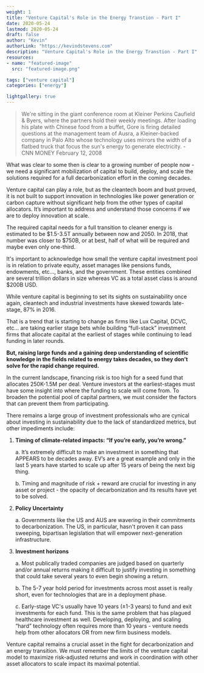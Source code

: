 ```yaml
---
weight: 1
title: "Venture Capital's Role in the Energy Transtion - Part I"
date: 2020-05-24
lastmod: 2020-05-24
draft: false
author: "Kevin"
authorLink: "https://kevindstevens.com"
description: "Venture Capital's Role in the Energy Transtion - Part I"
resources:
- name: "featured-image"
  src: "featured-image.png"

tags: ["venture capital"]
categories: ["energy"]

lightgallery: true
---
```


>We're sitting in the giant conference room at Kleiner Perkins Caufield & Byers, where the partners hold their weekly meetings. After loading his plate with Chinese food from a buffet, Gore is firing detailed questions at the management team of Ausra, a Kleiner-backed company in Palo Alto whose technology uses mirrors the width of a flatbed truck that focus the sun's energy to generate electricity. - CNN MONEY February 12, 2008

What was clear to some then is clear to a growing number of people now - we need a significant mobilization of capital to build, deploy, and scale the solutions required for a full decarbonization effort in the coming decades.

Venture capital can play a role, but as the cleantech boom and bust proved, it is not built to support innovation in technologies like power generation or carbon capture without significant help from the other types of capital allocators. It’s important to address and understand those concerns if we are to deploy innovation at scale.


The required capital needs for a full transition to cleaner energy is estimated to be $1.5-3.5T annually between now and 2050. In 2018, that number was closer to $750B, or at best, half of what will be required and maybe even only one-third.

It's important to acknowledge how small the venture capital investment pool is in relation to private equity, asset manages like pensions funds, endowments, etc..., banks, and the government. These entities combined are several trillion dollars in size whereas VC as a total asset class is around $200B USD.

While venture capital is beginning to set its sights on sustainability once again, cleantech and industrial investments have skewed towards late-stage, 87% in 2016.

That is a trend that is starting to change as firms like Lux Capital, DCVC, etc... are taking earlier stage bets while building “full-stack” investment firms that allocate capital at the earliest of stages while continuing to lead funding in later rounds.

**But, raising large funds and a gaining deep understanding of scientific knowledge in the fields related to energy takes decades, so they don’t solve for the rapid change required.**

In the current landscape, financing risk is too high for a seed fund that allocates 250K-1.5M per deal. Venture investors at the earliest-stages must have some insight into where the funding to scale will come from. To broaden the potential pool of capital partners, we must consider the factors that can prevent them from participating.

There remains a large group of investment professionals who are cynical about investing in sustainability due to the lack of standardized metrics, but other impediments include:

1. **Timing of climate-related impacts: “If you’re early, you’re wrong.”‍**

	a. It’s extremely difficult to make an investment in something that APPEARS to be decades away. EV’s are a great example and only in the last 5 years have started to scale up after 15 years of being the next big thing.

	b. Timing and magnitude of risk + reward are crucial for investing in any asset or project - the opacity of decarbonization and its results have yet to be solved.

2. **Policy Uncertainty‍**

	a. Governments like the US and AUS are wavering in their commitments to decarbonization. The US, in particular, hasn't proven it can pass sweeping, bipartisan legislation that will empower next-generation infrastructure.

3. **Investment horizons**

	a. Most publically traded companies are judged based on quarterly and/or annual returns making it difficult to justify investing in something that could take several years to even begin showing a return.

	b. The 5-7 year hold period for investments across most asset is really short, even for technologies that are in a deployment phase.

	c. Early-stage VC's usually have 10 years (±1-3 years) to fund and exit investments for each fund. This is the same problem that has plagued healthcare investment as well. Developing, deploying, and scaling “hard” technology often requires more than 10 years - venture needs help from other allocators OR from new firm business models.
	
Venture capital remains a crucial asset in the fight for decarbonization and an energy transition. We must remember the limits of the venture capital model to maximize risk-adjusted returns and work in coordination with other asset allocators to scale impact its maximal potential.

‍